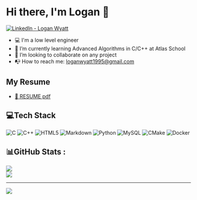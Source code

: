 # Hi there, I'm Logan 👋
[![LinkedIn - Logan Wyatt](https://img.shields.io/badge/LinkedIn_--_Logan_Wyatt-0072b1?link=https%3A%2F%2Fwww.linkedin.com%2Fin%2Flogan-wyatt%2F)
](https://www.linkedin.com/in/logan-wyatt/)

<!--
**LRWyatt801/LRWyatt801** is a ✨ _special_ ✨ repository because its `README.md` (this file) appears on your GitHub profile.
-->

- :computer: I'm a low level engineer
- :seedling: I’m currently learning Advanced Algorithms in C/C++ at Atlas School
- :dancers: I’m looking to collaborate on any project
- :mailbox_with_no_mail: How to reach me: <loganwyatt1995@gmail.com>

## My Resume

* [ :open_file_folder: RESUME pdf ](./wyatt,logan_resume.pdf)

## 💻Tech Stack
![C](https://img.shields.io/badge/c-%2300599C.svg?style=for-the-badge&logo=c&logoColor=white) ![C++](https://img.shields.io/badge/c++-%2300599C.svg?style=for-the-badge&logo=c%2B%2B&logoColor=white) ![HTML5](https://img.shields.io/badge/html5-%23E34F26.svg?style=for-the-badge&logo=html5&logoColor=white) ![Markdown](https://img.shields.io/badge/markdown-%23000000.svg?style=for-the-badge&logo=markdown&logoColor=white) ![Python](https://img.shields.io/badge/python-3670A0?style=for-the-badge&logo=python&logoColor=ffdd54) ![MySQL](https://img.shields.io/badge/mysql-%2300f.svg?style=for-the-badge&logo=mysql&logoColor=white) ![CMake](https://img.shields.io/badge/CMake-%23008FBA.svg?style=for-the-badge&logo=cmake&logoColor=white) ![Docker](https://img.shields.io/badge/docker-%230db7ed.svg?style=for-the-badge&logo=docker&logoColor=white)

## 📊GitHub Stats :
<!-- ![](https://github-readme-stats.vercel.app/api?username=lrwyatt801&theme=default&hide_border=false&include_all_commits=false&count_private=false)<br/> -->
![](https://github-readme-streak-stats.herokuapp.com/?user=lrwyatt801&theme=default&hide_border=false)<br/>
![](https://github-readme-stats.vercel.app/api/top-langs/?username=lrwyatt801&theme=default&hide_border=false&include_all_commits=false&count_private=false&layout=compact)

---
[![](https://visitcount.itsvg.in/api?id=lrwyatt801&icon=0&color=0)](https://visitcount.itsvg.in)
